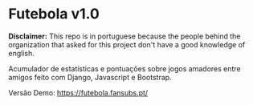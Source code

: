 # Futebola v1.0

**Disclaimer:** This repo is in portuguese because the people behind the organization that asked for this project don't have a good knowledge of english.

Acumulador de estatísticas e pontuações sobre jogos amadores entre amigos feito com Django, Javascript e Bootstrap. 

Versão Demo: https://futebola.fansubs.pt/

